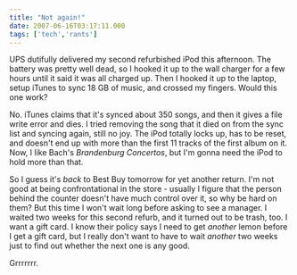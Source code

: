 ```yaml
---
title: "Not again!"
date: 2007-06-16T03:17:11.000
tags: ['tech','rants']
---
```


UPS dutifully delivered my second refurbished iPod this afternoon. The battery was pretty well dead, so I hooked it up to the wall charger for a few hours until it said it was all charged up. Then I hooked it up to the laptop, setup iTunes to sync 18 GB of music, and crossed my fingers. Would this one work?

No. iTunes claims that it's synced about 350 songs, and then it gives a file write error and dies. I tried removing the song that it died on from the sync list and syncing again, still no joy. The iPod totally locks up, has to be reset, and doesn't end up with more than the first 11 tracks of the first album on it. Now, I like Bach's _Brandenburg Concertos_, but I'm gonna need the iPod to hold more than that.

So I guess it's _back_ to Best Buy tomorrow for yet another return. I'm not good at being confrontational in the store - usually I figure that the person behind the counter doesn't have much control over it, so why be hard on them? But this time I won't wait long before asking to see a manager. I waited two weeks for this second refurb, and it turned out to be trash, too. I want a gift card. I know their policy says I need to get _another_ lemon before I get a gift card, but I really don't want to have to wait _another_ two weeks just to find out whether the next one is any good.

Grrrrrrr.
